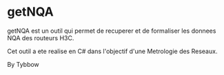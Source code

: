 <h1>getNQA</h1>
<p>getNQA est un outil qui permet de recuperer et de formaliser les donnees NQA des routeurs H3C.</p>
<p>Cet outil a ete realise en C# dans l'objectif d'une Metrologie des Reseaux.</p>
<p>By Tybbow</p>

